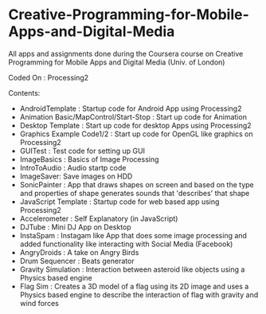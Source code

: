 Creative-Programming-for-Mobile-Apps-and-Digital-Media
======================================================

All apps and assignments done during the Coursera course on 
Creative Programming for Mobile Apps and Digital Media (Univ. of London)

Coded On : Processing2

Contents:
- AndroidTemplate : Startup code for Android App using Processing2
- Animation Basic/MapControl/Start-Stop : Start up code for Animation
- Desktop Template : Start up code for desktop Apps using Processing2
- Graphics Example Code1/2 : Start up code for OpenGL like graphics on Processing2
- GUITest : Test code for setting up GUI
- ImageBasics : Basics of Image Processing 
- IntroToAudio : Audio startp code
- ImageSaver: Save images on HDD
- SonicPainter : App that draws shapes on screen and based on the type and properties of shape generates sounds that 'describes' that shape 
- JavaScript Template : Startup code for web based app using Processing2
- Accelerometer : Self Explanatory (in JavaScript)
- DJTube : Mini DJ App on Desktop
- InstaSpam : Instagam like App that does some image processing and added functionality like interacting with Social Media (Facebook)
- AngryDroids : A take on Angry Birds
- Drum Sequencer : Beats generator
- Gravity Simulation : Interaction between asteroid like objects using a Physics based engine
- Flag Sim : Creates a 3D model of a flag using its 2D image and uses a Physics based engine to describe the interaction of flag with gravity and wind forces

